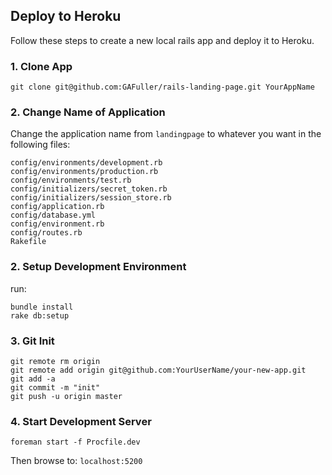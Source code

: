 ## Deploy to Heroku

Follow these steps to create a new local rails app and deploy it to Heroku.

### 1. Clone App
```
git clone git@github.com:GAFuller/rails-landing-page.git YourAppName
```

### 2. Change Name of Application
Change the application name from ```landingpage``` to whatever you want in the following files:
```
config/environments/development.rb
config/environments/production.rb
config/environments/test.rb
config/initializers/secret_token.rb
config/initializers/session_store.rb
config/application.rb
config/database.yml
config/environment.rb
config/routes.rb
Rakefile
```

### 2. Setup Development Environment
run:
```
bundle install
rake db:setup
```

### 3. Git Init
```
git remote rm origin
git remote add origin git@github.com:YourUserName/your-new-app.git
git add -a
git commit -m "init"
git push -u origin master
```

### 4. Start Development Server
```
foreman start -f Procfile.dev
```


Then browse to: ```localhost:5200```
